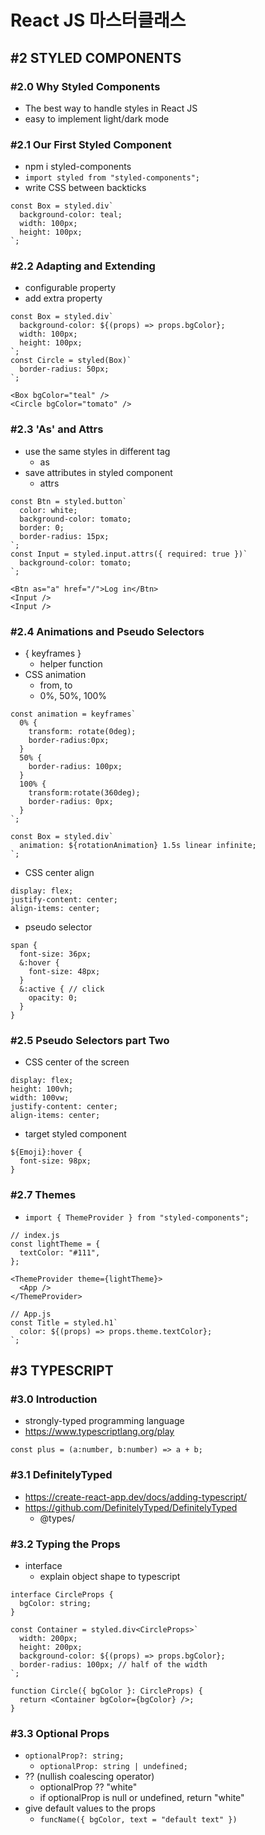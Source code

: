 # React JS 마스터클래스

## #2 STYLED COMPONENTS

### #2.0 Why Styled Components

- The best way to handle styles in React JS
- easy to implement light/dark mode

### #2.1 Our First Styled Component

- npm i styled-components
- `import styled from "styled-components";`
- write CSS between backticks

```
const Box = styled.div`
  background-color: teal;
  width: 100px;
  height: 100px;
`;
```

### #2.2 Adapting and Extending

- configurable property
- add extra property

```
const Box = styled.div`
  background-color: ${(props) => props.bgColor};
  width: 100px;
  height: 100px;
`;
const Circle = styled(Box)`
  border-radius: 50px;
`;

<Box bgColor="teal" />
<Circle bgColor="tomato" />
```

### #2.3 'As' and Attrs

- use the same styles in different tag
  - as
- save attributes in styled component
  - attrs

```
const Btn = styled.button`
  color: white;
  background-color: tomato;
  border: 0;
  border-radius: 15px;
`;
const Input = styled.input.attrs({ required: true })`
  background-color: tomato;
`;

<Btn as="a" href="/">Log in</Btn>
<Input />
<Input />
```

### #2.4 Animations and Pseudo Selectors

- { keyframes }
  - helper function
- CSS animation
  - from, to
  - 0%, 50%, 100%

```
const animation = keyframes`
  0% {
    transform: rotate(0deg);
    border-radius:0px;
  }
  50% {
    border-radius: 100px;
  }
  100% {
    transform:rotate(360deg);
    border-radius: 0px;
  }
`;

const Box = styled.div`
  animation: ${rotationAnimation} 1.5s linear infinite;
`;
```

- CSS center align

```
display: flex;
justify-content: center;
align-items: center;
```

- pseudo selector

```
span {
  font-size: 36px;
  &:hover {
    font-size: 48px;
  }
  &:active { // click
    opacity: 0;
  }
}
```

### #2.5 Pseudo Selectors part Two

- CSS center of the screen

```
display: flex;
height: 100vh;
width: 100vw;
justify-content: center;
align-items: center;
```

- target styled component

```
${Emoji}:hover {
  font-size: 98px;
}
```

### #2.7 Themes

- `import { ThemeProvider } from "styled-components";`

```
// index.js
const lightTheme = {
  textColor: "#111",
};

<ThemeProvider theme={lightTheme}>
  <App />
</ThemeProvider>

// App.js
const Title = styled.h1`
  color: ${(props) => props.theme.textColor};
`;
```

## #3 TYPESCRIPT

### #3.0 Introduction

- strongly-typed programming language
- https://www.typescriptlang.org/play

```
const plus = (a:number, b:number) => a + b;
```

### #3.1 DefinitelyTyped

- https://create-react-app.dev/docs/adding-typescript/
- https://github.com/DefinitelyTyped/DefinitelyTyped
  - @types/

### #3.2 Typing the Props

- interface
  - explain object shape to typescript

```
interface CircleProps {
  bgColor: string;
}

const Container = styled.div<CircleProps>`
  width: 200px;
  height: 200px;
  background-color: ${(props) => props.bgColor};
  border-radius: 100px; // half of the width
`;

function Circle({ bgColor }: CircleProps) {
  return <Container bgColor={bgColor} />;
}
```

### #3.3 Optional Props

- `optionalProp?: string;`
  - `optionalProp: string | undefined;`
- ?? (nullish coalescing operator)
  - optionalProp ?? "white"
  - if optionalProp is null or undefined, return "white"
- give default values to the props
  - `funcName({ bgColor, text = "default text" })`
